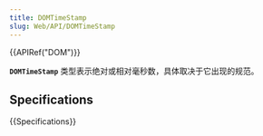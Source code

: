 ```yaml
---
title: DOMTimeStamp
slug: Web/API/DOMTimeStamp
---
```

{{APIRef("DOM")}}

**`DOMTimeStamp`** 类型表示绝对或相对毫秒数，具体取决于它出现的规范。

## Specifications

{{Specifications}}
